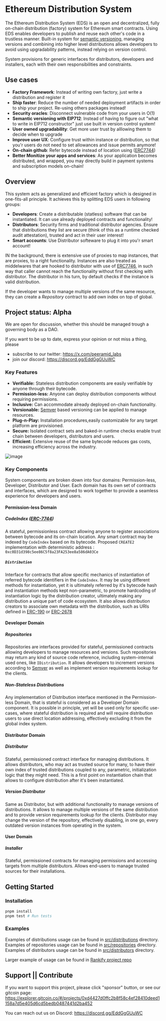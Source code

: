 # Ethereum Distribution System

The Ethereum Distribution System (EDS) is an open and decentralized, fully on-chain distribution (factory) system for Ethereum smart contracts. 
Using EDS enables developers to publish and reuse each other's code in a trustless manner. Built-in system for [semantic versioning](http://semver.org/), managing versions and combining into higher level distributions allows developers to avoid using upgradability patterns, instead relying on version control. 

System provisions for generic interfaces for distributors, developers and installers, each with their own responsibilities and constraints. 

## Use cases 

- **Factory Framework**: Instead of writing own factory, just write a distribution and register it
- **Ship faster**: Reduce the number of needed deployment artifacts in order to ship your project. Re-using others packages instead!
- **Security oracles**: Disconnect vulnerable code from your users in O(1)
- **Semantic versioning with EIP712**: Instead of having to figure out "what to write in EIP712 constructor" just use built in version control system!
- **User owned upgradability**: Get more user trust by alllowing them to decide when to upgrade
- **Improve user UX**: Configure trust within instance or distribution, so that you'r users do not need to set allowances and issue permits anymore!
-  **On-chain github**: Refer bytecode instead of location using ([ERC7744](https://eips.ethereum.org/EIPS/eip-7744))
-  **Better Monitize your apps and services**: As your application becomes distributed, and wrapped, you may directly build in payment systems and subscription models on-chain! 

## Overview

This system acts as generalized and efficient factory which is designed in one-fits-all principle. It achieves this by splitting EDS users in following groups: 
- **Developers**: Create a distributable (statless) software that can be instantiated. It can use already deployed contracts and functionality!
- **Distributors**: Security firms and traditional distributor agencies. Ensure that distributions they list are secure (think of this as a runtime checked audit attestation), trusted and act in their user interest!
- **Smart accounts**: Use Distributor softeware to plug it into you'r smart account! 

IN the background, there is extensive use of proxies to map instances, that are proxies, to a right functionality. Instances are also treated as middelwares that are hooked to distributor with use of [ERC7746](https://eips.ethereum.org/EIPS/eip-7746), in such way that caller cannot reach the functionality without first checking with distributor. The distributor in his turn, by default checks if the instance is valid distribution.

If the developer wants to manage multiple versions of the same resource, they can create a _Repository_ contract to add own index on top of global. 

## Project status: Alpha

We are open for discussion, whether this should be managed trough a governing body as a DAO. 

If you want to be up to date, express your opinion or not miss a thing, please 
- subscribe to our twitter: https://x.com/peeramid_labs
- join our discord: https://discord.gg/EddGgGUuWC


### Key Features

- **Verifiable:** Stateless distribution components are easily verifiable by anyone through their bytecode.
- **Permission-less:** Anyone can deploy distribution components without requiring permissions.
- **Inclusive:** Can accommodate already deployed on-chain functionality.
- **Versionable:** [Semver](http://semver.org/) based versioning can be applied to manage resources.
- **Plug-n-Play:** Installation procedures,easily customizable for any target platform are provisioned.
- **Secure:** Isolated contract sets and baked-in runtime checks enable trust chain between developers, distributors and users.
- **Efficient:** Extensive reuse of the same bytecode reduces gas costs, increasing efficiency across the industry.

![image](https://github.com/user-attachments/assets/52fa7028-177c-4de2-9259-3f883491a3d3)

### Key Components

System components are broken down into four domains: Permission-less, Developer, Distributor and User. Each domain has its own set of contracts and interfaces, which are designed to work together to provide a seamless experience for developers and users.

#### Permission-less Domain

##### CodeIndex ([ERC-7744](https://eips.ethereum.org/EIPS/eip-7744))

A stateful, permissionless contract allowing anyone to register associations between bytecode and its on-chain location. Any smart contract may be indexed by `CodeIndex` based on its bytecode.
Proposed `CREATE2` implementation with deterministic address : `0xc0D31d398c5ee86C5f8a23FA253ee8a586dA03Ce`

##### `Distribution`

Interface for contracts that allow specific mechanics of instantiation of referred bytecode identifiers in the `CodeIndex`. It may be using different methods for instantiation, yet it is ultimately referred by it's bytecode hash and instantiation methods kept non-parametric, to promote hardcoding of instantiation logic by the distribution creator, ultimately making any distribution a unique part of code ecosystem.
It also allows distribution creators to associate own metadata with the distribution, such as URIs defined in [ERC-190](https://eips.ethereum.org/EIPS/eip-190) or [ERC-2678](https://eips.ethereum.org/EIPS/eip-2678)

#### Developer Domain

##### Repositories

Repositories are interfaces provided for stateful, permissioned contracts allowing developers to manage resources and versions. Such repositories may return any kind of source code reference, including system-internal used ones, like `IDistribution`. It allows developers to increment versions according to [Semver](http://semver.org/) as well as implement version requirements lookup for the clients.

##### Non-Stateless Distributions

Any implementation of Distribution interface mentioned in the Permission-less Domain, that is stateful is considered as a Developer Domain component. It is possible in principle, yet will be used only for specific use-cases, where stateful distribution is required and will require distribution users to use direct location addressing, effectively excluding it from the global index system.

#### Distributor Domain

##### Distributor

Stateful, permissioned contract interface for managing distributions. It allows distributors, who may act as trusted source for many, to have their own index of trusted distributions coupled to any, parametric, initialization logic that they might need. This is a first point on instantiation chain that allows to configure distribution after it's been instantiated.

##### Version Distributor

Same as Distributor, but with additional functionality to manage versions of distributions. It allows to manage multiple versions of the same distribution and to provide version requirements lookup for the clients. Distributor may change the version of the repository, effectively disabling, in one go, every outdated version instances from operating in the system.

#### User Domain

##### Installer

Stateful, permissioned contracts for managing permissions and accessing targets from multiple distributors. Allows end-users to manage trusted sources for their installations.

## Getting Started

### Installation

```bash
pnpm install
pnpm test # Run tests
```

### Examples

Examples of distributions usage can be found in [src/distributions](src/distributions) directory.
Examples of repositories usage can be found in [src/repositories](src/repositories) directory.
Examples of distributors usage can be found in [src/distributors](src/distributors) directory.

Larger example of usage can be found in [Rankify project repo](https://github.com/peeramid-labs/contracts)


## Support || Contribute

If you want to support this project, please click "sponsor" button, or see our gitcoin page: 
https://explorer.gitcoin.co/#/projects/0xd4427d0ffc2b8f58c4ef28410deed1158a7d5e405d6cd5bedb0487441d2ba452



You can reach out us on Discord: https://discord.gg/EddGgGUuWC 







